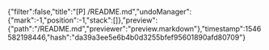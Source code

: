 {"filter":false,"title":"[P] /README.md","undoManager":{"mark":-1,"position":-1,"stack":[]},"preview":{"path":"/README.md","previewer":"preview.markdown"},"timestamp":1546582198446,"hash":"da39a3ee5e6b4b0d3255bfef95601890afd80709"}